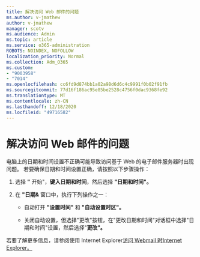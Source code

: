 ```yaml
---
title: 解决访问 Web 邮件的问题
ms.author: v-jmathew
author: v-jmathew
manager: scotv
ms.audience: Admin
ms.topic: article
ms.service: o365-administration
ROBOTS: NOINDEX, NOFOLLOW
localization_priority: Normal
ms.collection: Adm_O365
ms.custom:
- "9003958"
- "7014"
ms.openlocfilehash: cc6fd9d874bb1a02a98d6d6c4c9991f0b02f91fb
ms.sourcegitcommit: 77d16f186ac95e85be2528c4756f0dac9368fe92
ms.translationtype: MT
ms.contentlocale: zh-CN
ms.lasthandoff: 12/18/2020
ms.locfileid: "49716582"
---
```

# <a name="troubleshoot-problems-with-accessing-webmail"></a>解决访问 Web 邮件的问题

电脑上的日期和时间设置不正确可能导致访问基于 Web 的电子邮件服务器时出现问题。 若要确保日期和时间设置正确，请按照以下步骤操作：

1. 选择 **"** 开始"，**键入日期和时间**，然后选择 **"日期和时间"。**
2. 在 **"日期&** 窗口中，执行下列操作之一：

    - 自动打开 **"设置时间"** 和 **"自动设置时区"。**

    - 关闭自动设置，但选择"更改"按钮，在"更改日期和时间"对话框中选择"日期和时间"设置，然后选择"**更改"。** 

若要了解更多信息，请参阅使用 Internet Explorer[访问 Webmail 时Internet Explorer。](https://go.microsoft.com/fwlink/?linkid=2139414)
